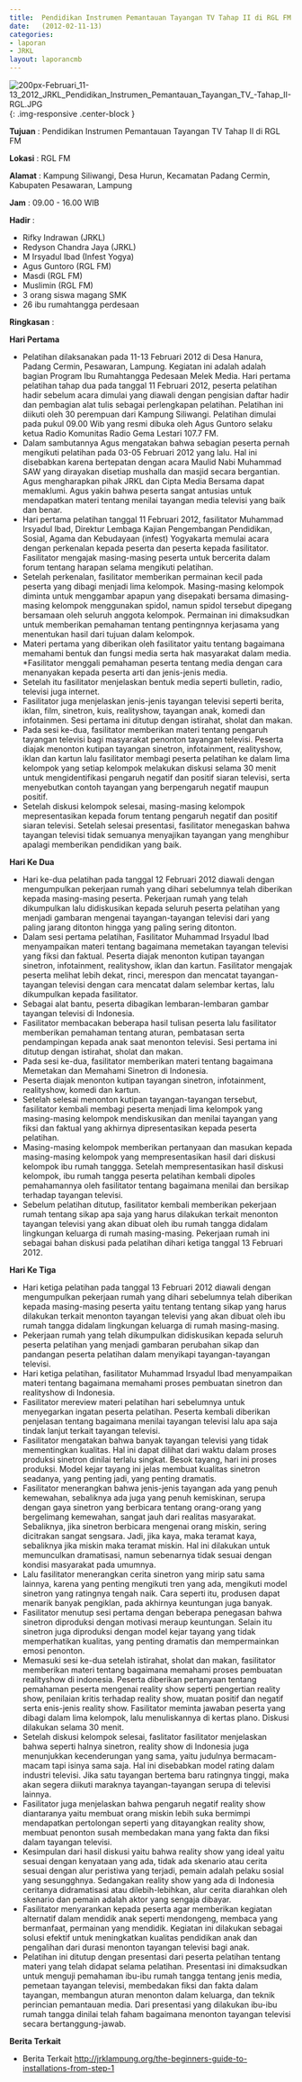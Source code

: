 ```yaml
---	
title: 	Pendidikan Instrumen Pemantauan Tayangan TV Tahap II di RGL FM
date: 	(2012-02-11-13)
categories:	
- laporan	
- JRKL	
layout: laporancmb	
---	
```

	
![200px-Februari_11-13_2012_JRKL_Pendidikan_Instrumen_Pemantauan_Tayangan_TV_-_Tahap_II_-_RGL_.JPG](/uploads/200px-Februari_11-13_2012_JRKL_Pendidikan_Instrumen_Pemantauan_Tayangan_TV_-_Tahap_II_-_RGL_.JPG){: .img-responsive .center-block }	
	
**Tujuan** :	Pendidikan Instrumen Pemantauan Tayangan TV Tahap II di RGL FM
	
**Lokasi** :	RGL FM
	
**Alamat** : 	Kampung Siliwangi, Desa Hurun, Kecamatan Padang Cermin, Kabupaten Pesawaran, Lampung
	
**Jam** :	09.00 - 16.00 WIB
	
**Hadir** :	
*	Rifky Indrawan (JRKL)
*	Redyson Chandra Jaya (JRKL)
*	M Irsyadul Ibad (Infest Yogya)
*	Agus Guntoro (RGL FM)
*	Masdi (RGL FM)
*	Muslimin (RGL FM)
*	3 orang siswa magang SMK
*	26 ibu rumahtangga perdesaan

**Ringkasan** :	

**Hari Pertama**
*	Pelatihan dilaksanakan pada 11-13 Februari 2012 di Desa Hanura, Padang Cermin, Pesawaran, Lampung. Kegiatan ini adalah adalah bagian Program Ibu Rumahtangga Pedesaan Melek Media. Hari pertama pelatihan tahap dua pada tanggal 11 Februari 2012, peserta pelatihan hadir sebelum acara dimulai yang diawali dengan pengisian daftar hadir dan pembagian alat tulis sebagai perlengkapan pelatihan. Pelatihan ini diikuti oleh 30 perempuan dari Kampung Siliwangi. Pelatihan dimulai pada pukul 09.00 Wib yang resmi dibuka oleh Agus Guntoro selaku ketua Radio Komunitas Radio Gema Lestari 107.7 FM.
*	Dalam sambutannya Agus mengatakan bahwa sebagian peserta pernah mengikuti pelatihan pada 03-05 Februari 2012 yang lalu. Hal ini disebabkan karena bertepatan dengan acara Maulid Nabi Muhammad SAW yang dirayakan disetiap mushalla dan masjid secara bergantian. Agus mengharapkan pihak JRKL dan Cipta Media Bersama dapat memaklumi. Agus yakin bahwa peserta sangat antusias untuk mendapatkan materi tentang menilai tayangan media televisi yang baik dan benar.
*	Hari pertama pelatihan tanggal 11 Februari 2012, fasilitator Muhammad Irsyadul Ibad, Direktur Lembaga Kajian Pengembangan Pendidikan, Sosial, Agama dan Kebudayaan (infest) Yogyakarta memulai acara dengan perkenalan kepada peserta dan peserta kepada fasilitator. Fasilitator mengajak masing-masing peserta untuk bercerita dalam forum tentang harapan selama mengikuti pelatihan.
*	Setelah perkenalan, fasilitator memberikan permainan kecil pada peserta yang dibagi menjadi lima kelompok. Masing-masing kelompok diminta untuk menggambar apapun yang disepakati bersama dimasing-masing kelompok menggunakan spidol, namun spidol tersebut dipegang bersamaan oleh seluruh anggota kelompok. Permainan ini dimaksudkan untuk memberikan pemahaman tentang pentingnnya kerjasama yang menentukan hasil dari tujuan dalam kelompok.
*	Materi pertama yang diberikan oleh fasilitator yaitu tentang bagaimana memahami bentuk dan fungsi media serta hak masyarakat dalam media. *Fasilitator menggali pemahaman peserta tentang media dengan cara menanyakan kepada peserta arti dan jenis-jenis media.
*	Setelah itu fasilitator menjelaskan bentuk media seperti bulletin, radio, televisi juga internet.
*	Fasilitator juga menjelaskan jenis-jenis tayangan televisi seperti berita, iklan, film, sinetron, kuis, realityshow, tayangan anak, komedi dan infotainmen. Sesi pertama ini ditutup dengan istirahat, sholat dan makan.
*	Pada sesi ke-dua, fasilitator memberikan materi tentang pengaruh tayangan televisi bagi masyarakat penonton tayangan televisi. Peserta diajak menonton kutipan tayangan sinetron, infotainment, realityshow, iklan dan kartun lalu fasilitator membagi peserta pelatihan ke dalam lima kelompok yang setiap kelompok melakukan diskusi selama 30 menit untuk mengidentifikasi pengaruh negatif dan positif siaran televisi, serta menyebutkan contoh tayangan yang berpengaruh negatif maupun positif.
*	Setelah diskusi kelompok selesai, masing-masing kelompok mepresentasikan kepada forum tentang pengaruh negatif dan positif siaran televisi. Setelah selesai presentasi, fasilitator menegaskan bahwa tayangan televisi tidak semuanya menyajikan tayangan yang menghibur apalagi memberikan pendidikan yang baik.
	
**Hari Ke Dua**
*	Hari ke-dua pelatihan pada tanggal 12 Februari 2012 diawali dengan mengumpulkan pekerjaan rumah yang dihari sebelumnya telah diberikan kepada masing-masing peserta. Pekerjaan rumah yang telah dikumpulkan lalu didiskusikan kepada seluruh peserta pelatihan yang menjadi gambaran mengenai tayangan-tayangan televisi dari yang paling jarang ditonton hingga yang paling sering ditonton.
*	Dalam sesi pertama pelatihan, Fasilitator Muhammad Irsyadul Ibad menyampaikan materi tentang bagaimana memetakan tayangan televisi yang fiksi dan faktual. Peserta diajak menonton kutipan tayangan sinetron, infotainment, realityshow, iklan dan kartun. Fasilitator mengajak peserta melihat lebih dekat, rinci, merespon dan mencatat tayangan-tayangan televisi dengan cara mencatat dalam selembar kertas, lalu dikumpulkan kepada fasilitator.
*	Sebagai alat bantu, peserta dibagikan lembaran-lembaran gambar tayangan televisi di Indonesia.
*	Fasilitator membacakan beberapa hasil tulisan peserta lalu fasilitator memberikan pemahaman tentang aturan, pembatasan serta pendampingan kepada anak saat menonton televisi. Sesi pertama ini ditutup dengan istirahat, sholat dan makan.
*	Pada sesi ke-dua, fasilitator memberikan materi tentang bagaimana Memetakan dan Memahami Sinetron di Indonesia.
*	Peserta diajak menonton kutipan tayangan sinetron, infotainment, realityshow, komedi dan kartun.
*	Setelah selesai menonton kutipan tayangan-tayangan tersebut, fasilitator kembali membagi peserta menjadi lima kelompok yang masing-masing kelompok mendiskusikan dan menilai tayangan yang fiksi dan faktual yang akhirnya dipresentasikan kepada peserta pelatihan.
*	Masing-masing kelompok memberikan pertanyaan dan masukan kepada masing-masing kelompok yang mempresentasikan hasil dari diskusi kelompok ibu rumah tanggga. Setelah mempresentasikan hasil diskusi kelompok, ibu rumah tangga peserta pelatihan kembali dipoles pemahamannya oleh fasilitator tentang bagaimana menilai dan bersikap terhadap tayangan televisi.
*	Sebelum pelatihan ditutup, fasilitator kembali memberikan pekerjaan rumah tentang sikap apa saja yang harus dilakukan terkait menonton tayangan televisi yang akan dibuat oleh ibu rumah tangga didalam lingkungan keluarga di rumah masing-masing. Pekerjaan rumah ini sebagai bahan diskusi pada pelatihan dihari ketiga tanggal 13 Februari 2012.

**Hari Ke Tiga**
*	Hari ketiga pelatihan pada tanggal 13 Februari 2012 diawali dengan mengumpulkan pekerjaan rumah yang dihari sebelumnya telah diberikan kepada masing-masing peserta yaitu tentang tentang sikap yang harus dilakukan terkait menonton tayangan televisi yang akan dibuat oleh ibu rumah tangga didalam lingkungan keluarga di rumah masing-masing.
*	Pekerjaan rumah yang telah dikumpulkan didiskusikan kepada seluruh peserta pelatihan yang menjadi gambaran perubahan sikap dan pandangan peserta pelatihan dalam menyikapi tayangan-tayangan televisi.
*	Hari ketiga pelatihan, fasilitator Muhammad Irsyadul Ibad menyampaikan materi tentang bagaimana memahami proses pembuatan sinetron dan realityshow di Indonesia.
*	Fasilitator mereview materi pelatihan hari sebelumnya untuk menyegarkan ingatan peserta pelatihan. Peserta kembali diberikan penjelasan tentang bagaimana menilai tayangan televisi lalu apa saja tindak lanjut terkait tayangan televisi.
*	Fasilitator mengatakan bahwa banyak tayangan televisi yang tidak mementingkan kualitas. Hal ini dapat dilihat dari waktu dalam proses produksi sinetron dinilai terlalu singkat. Besok tayang, hari ini proses produksi. Model kejar tayang ini jelas membuat kualitas sinetron seadanya, yang penting jadi, yang penting dramatis.
*	Fasilitator menerangkan bahwa jenis-jenis tayangan ada yang penuh kemewahan, sebaliknya ada juga yang penuh kemiskinan, serupa dengan gaya sinetron yang berbicara tentang orang-orang yang bergelimang kemewahan, sangat jauh dari realitas masyarakat. Sebaliknya, jika sinetron berbicara mengenai orang miskin, sering dicitrakan sangat sengsara. Jadi, jika kaya, maka teramat kaya, sebaliknya jika miskin maka teramat miskin. Hal ini dilakukan untuk memunculkan dramatisasi, namun sebenarnya tidak sesuai dengan kondisi masyarakat pada umumnya.
*	Lalu fasilitator menerangkan cerita sinetron yang mirip satu sama lainnya, karena yang penting mengikuti tren yang ada, mengikuti model sinetron yang ratingnya tengah naik. Cara seperti itu, produsen dapat menarik banyak pengiklan, pada akhirnya keuntungan juga banyak.
*	Fasilitator menutup sesi pertama dengan beberapa penegasan bahwa sinetron diproduksi dengan motivasi meraup keuntungan. Selain itu sinetron juga diproduksi dengan model kejar tayang yang tidak memperhatikan kualitas, yang penting dramatis dan mempermainkan emosi penonton.
*	Memasuki sesi ke-dua setelah istirahat, sholat dan makan, fasilitator memberikan materi tentang bagaimana memahami proses pembuatan realityshow di indonesia. Peserta diberikan pertanyaan tentang pemahaman peserta mengenai reality show seperti pengertian reality show, penilaian kritis terhadap reality show, muatan positif dan negatif serta enis-jenis reality show. Fasilitator meminta jawaban peserta yang dibagi dalam lima kelompok, lalu menuliskannya di kertas plano. Diskusi dilakukan selama 30 menit.
*	Setelah diskusi kelompok selesai, faslitator fasilitator menjelaskan bahwa seperti halnya sinetron, reality show di Indonesia juga menunjukkan kecenderungan yang sama, yaitu judulnya bermacam-macam tapi isinya sama saja. Hal ini disebabkan model rating dalam industri televisi. Jika satu tayangan bertema baru ratingnya tinggi, maka akan segera diikuti maraknya tayangan-tayangan serupa di televisi lainnya.
*	Fasilitator juga menjelaskan bahwa pengaruh negatif reality show diantaranya yaitu membuat orang miskin lebih suka bermimpi mendapatkan pertolongan seperti yang ditayangkan reality show, membuat penonton susah membedakan mana yang fakta dan fiksi dalam tayangan televisi.
*	Kesimpulan dari hasil diskusi yaitu bahwa reality show yang ideal yaitu sesuai dengan kenyataan yang ada, tidak ada skenario atau cerita sesuai dengan alur peristiwa yang terjadi, pemain adalah pelaku sosial yang sesungghnya. Sedangakan reality show yang ada di Indonesia ceritanya didramatisasi atau dilebih-lebihkan, alur cerita diarahkan oleh skenario dan pemain adalah aktor yang sengaja dibayar.
*	Fasilitator menyarankan kepada peserta agar memberikan kegiatan alternatif dalam mendidik anak seperti mendongeng, membaca yang bermanfaat, permainan yang mendidik. Kegiatan ini dilakukan sebagai solusi efektif untuk meningkatkan kualitas pendidikan anak dan pengalihan dari durasi menonton tayangan televisi bagi anak.
*	Pelatihan ini ditutup dengan presentasi dari peserta pelatihan tentang materi yang telah didapat selama pelatihan. Presentasi ini dimaksudkan untuk menguji pemahaman ibu-ibu rumah tangga tentang jenis media, pemetaan tayangan televisi, membedakan fiksi dan fakta dalam tayangan, membangun aturan menonton dalam keluarga, dan teknik perincian pemantauan media. Dari presentasi yang dilakukan ibu-ibu rumah tangga dinilai telah faham bagaimana menonton tayangan televisi secara bertanggung-jawab.

**Berita Terkait**
*	Berita Terkait http://jrklampung.org/the-beginners-guide-to-installations-from-step-1

